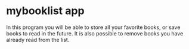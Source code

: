 # mybooklist app

In this program you will be able to store all your favorite books, or save books to read in the future.
It is also possible to remove books you have already read from the list.

